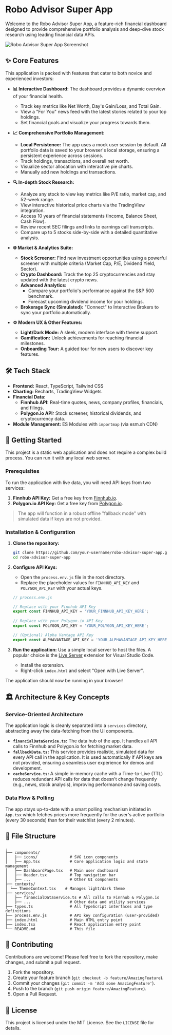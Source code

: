 
# Robo Advisor Super App

Welcome to the Robo Advisor Super App, a feature-rich financial dashboard designed to provide comprehensive portfolio analysis and deep-dive stock research using leading financial data APIs.

![Robo Advisor Super App Screenshot](https://storage.googleapis.com/maker-suite-media/projects/project-examples/finance-dashboard-hero.png)

## ✨ Core Features

This application is packed with features that cater to both novice and experienced investors:

*   **📊 Interactive Dashboard:** The dashboard provides a dynamic overview of your financial health.
    *   Track key metrics like Net Worth, Day's Gain/Loss, and Total Gain.
    *   View a "For You" news feed with the latest stories related to your top holdings.
    *   Set financial goals and visualize your progress towards them.

*   **📈 Comprehensive Portfolio Management:**
    *   **Local Persistence:** The app uses a mock user session by default. All portfolio data is saved to your browser's local storage, ensuring a persistent experience across sessions.
    *   Track holdings, transactions, and overall net worth.
    *   Visualize sector allocation with interactive pie charts.
    *   Manually add new holdings and transactions.

*   **🔍 In-depth Stock Research:**
    *   Analyze any stock to view key metrics like P/E ratio, market cap, and 52-week range.
    *   View interactive historical price charts via the TradingView integration.
    *   Access 10 years of financial statements (Income, Balance Sheet, Cash Flow).
    *   Review recent SEC filings and links to earnings call transcripts.
    *   Compare up to 5 stocks side-by-side with a detailed quantitative analysis.

*   **🌐 Market & Analytics Suite:**
    *   **Stock Screener:** Find new investment opportunities using a powerful screener with multiple criteria (Market Cap, P/E, Dividend Yield, Sector).
    *   **Crypto Dashboard:** Track the top 25 cryptocurrencies and stay updated with the latest crypto news.
    *   **Advanced Analytics:**
        *   Compare your portfolio's performance against the S&P 500 benchmark.
        *   Forecast upcoming dividend income for your holdings.
    *   **Brokerage Sync (Simulated):** "Connect" to Interactive Brokers to sync your portfolio automatically.

*   **⚙️ Modern UX & Other Features:**
    *   **Light/Dark Mode:** A sleek, modern interface with theme support.
    *   **Gamification:** Unlock achievements for reaching financial milestones.
    *   **Onboarding Tour:** A guided tour for new users to discover key features.

## 🛠️ Tech Stack

*   **Frontend:** React, TypeScript, Tailwind CSS
*   **Charting:** Recharts, TradingView Widgets
*   **Financial Data:**
    *   **Finnhub API:** Real-time quotes, news, company profiles, financials, and filings.
    *   **Polygon.io API:** Stock screener, historical dividends, and cryptocurrency data.
*   **Module Management:** ES Modules with `importmap` (via esm.sh CDN)

## 🚀 Getting Started

This project is a static web application and does not require a complex build process. You can run it with any local web server.

### Prerequisites

To run the application with live data, you will need API keys from two services:

1.  **Finnhub API Key:** Get a free key from [Finnhub.io](https://finnhub.io/).
2.  **Polygon.io API Key:** Get a free key from [Polygon.io](https://polygon.io/).

> The app will function in a robust offline "fallback mode" with simulated data if keys are not provided.

### Installation & Configuration

1.  **Clone the repository:**
    ```bash
    git clone https://github.com/your-username/robo-advisor-super-app.git
    cd robo-advisor-super-app
    ```

2.  **Configure API Keys:**
    *   Open the `process.env.js` file in the root directory.
    *   Replace the placeholder values for `FINNHUB_API_KEY` and `POLYGON_API_KEY` with your actual keys.
    ```javascript
    // process.env.js
    
    // Replace with your Finnhub API Key
    export const FINNHUB_API_KEY = 'YOUR_FINNHUB_API_KEY_HERE';
        
    // Replace with your Polygon.io API Key
    export const POLYGON_API_KEY = 'YOUR_POLYGON_API_KEY_HERE';

    // (Optional) Alpha Vantage API Key
    export const ALPHAVANTAGE_API_KEY = 'YOUR_ALPHAVANTAGE_API_KEY_HERE';
    ```

3.  **Run the application:**
    Use a simple local server to host the files. A popular choice is the [Live Server](https://marketplace.visualstudio.com/items?itemName=ritwickdey.LiveServer) extension for Visual Studio Code.
    *   Install the extension.
    *   Right-click `index.html` and select "Open with Live Server".

The application should now be running in your browser!

## 🏛️ Architecture & Key Concepts

### Service-Oriented Architecture

The application logic is cleanly separated into a `services` directory, abstracting away the data-fetching from the UI components.

*   **`financialDataService.ts`:** The data hub of the app. It handles all API calls to Finnhub and Polygon.io for fetching market data.
*   **`fallbackData.ts`:** This service provides realistic, simulated data for every API call in the application. It is used automatically if API keys are not provided, ensuring a seamless user experience for demos and development.
*   **`cacheService.ts`:** A simple in-memory cache with a Time-to-Live (TTL) reduces redundant API calls for data that doesn't change frequently (e.g., news, stock analysis), improving performance and saving costs.

### Data Flow & Polling

The app stays up-to-date with a smart polling mechanism initiated in `App.tsx` which fetches prices more frequently for the user's active portfolio (every 30 seconds) than for their watchlist (every 2 minutes).

## 📁 File Structure

```
.
├── components/
│   ├── icons/              # SVG icon components
│   ├── App.tsx             # Core application logic and state management
│   ├── DashboardPage.tsx   # Main user dashboard
│   ├── Header.tsx          # Top navigation bar
│   ├── ...                 # Other UI components
├── contexts/
│ └── ThemeContext.tsx    # Manages light/dark theme
├── services/
│   ├── financialDataService.ts # All calls to Finnhub & Polygon.io
│   ├── ...                 # Other data and utility services
├── types.ts                # All TypeScript interfaces and type definitions
├── process.env.js          # API key configuration (user-provided)
├── index.html              # Main HTML entry point
├── index.tsx               # React application entry point
└── README.md               # This file
```

## 🤝 Contributing

Contributions are welcome! Please feel free to fork the repository, make changes, and submit a pull request.

1.  Fork the repository.
2.  Create your feature branch (`git checkout -b feature/AmazingFeature`).
3.  Commit your changes (`git commit -m 'Add some AmazingFeature'`).
4.  Push to the branch (`git push origin feature/AmazingFeature`).
5.  Open a Pull Request.

## 📜 License

This project is licensed under the MIT License. See the `LICENSE` file for details.
